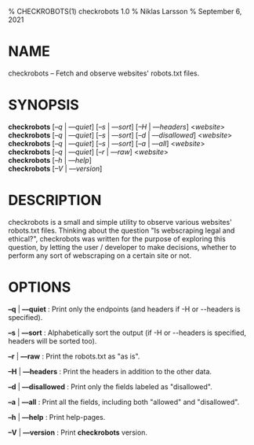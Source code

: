 % CHECKROBOTS(1) checkrobots 1.0
% Niklas Larsson
% September 6, 2021

# NAME
checkrobots – Fetch and observe websites' robots.txt files.

# SYNOPSIS
**checkrobots** \[*–q* | *––quiet*\] \[*–s* | *––sort*\] \[*–H* | *––headers*\] \<*website*\> \
**checkrobots** \[*–q* | *––quiet*\] \[*–s* | *––sort*\] \[*–d* | *––disallowed*\] \<*website*\> \
**checkrobots** \[*–q* | *––quiet*\] \[*–s* | *––sort*\] \[*–a* | *––all*\] \<*website*\> \
**checkrobots** \[*–q* | *––quiet*\] \[*–r* | *––raw*\] \<*website*\> \
**checkrobots** \[*–h* | *––help*\] \
**checkrobots** \[*–V* | *––version*\]

# DESCRIPTION
checkrobots is a small and simple utility to observe various websites'
robots.txt files. Thinking about the question "Is webscraping legal and
ethical?", checkrobots was written for the purpose of exploring this question,
by letting the user / developer to make decisions, whether to perform any sort
of webscraping on a certain site or not.

# OPTIONS
**–q** | **––quiet**
: Print only the endpoints (and headers if -H or --headers is specified).

**–s** | **––sort**
: Alphabetically sort the output (if -H or --headers is specified, headers will
be sorted too).

**–r** | **––raw**
: Print the robots.txt as "as is".

**–H** | **––headers**
: Print the headers in addition to the other data.

**–d** | **––disallowed**
: Print only the fields labeled as "disallowed".

**–a** | **––all**
: Print all the fields, including both "allowed" and "disallowed".

**–h** | **––help**
: Print help-pages.

**–V** | **––version**
: Print **checkrobots** version.
